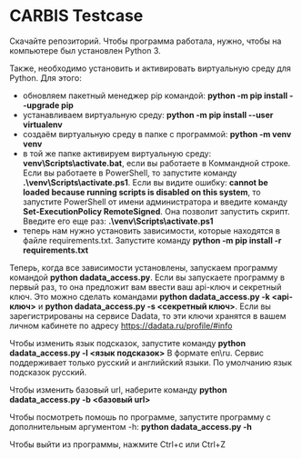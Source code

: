 # CARBIS Testcase
Скачайте репозиторий. 
Чтобы программа работала, нужно, чтобы на компьютере был установлен Python 3.

Также, необходимо установить и активировать виртуальную среду для Python. Для этого:
 - обновляем пакетный менеджер pip командой: **python -m pip install --upgrade pip**
 - устанавливаем виртуальную среду: **python -m pip install --user virtualenv**
 - создаём виртуальную среду в папке с программой: **python -m venv venv**
 - в той же папке активируем виртуальную среду: **venv\Scripts\activate.bat**, если вы работаете в Коммандной строке.
Если вы работаете в PowerShell, то запустите команду **.\venv\Scripts\activate.ps1**. Если вы видите ошибку:
**cannot be loaded because running scripts is disabled on this system**, то запустите PowerShell от имени администратора
и введите команду **Set-ExecutionPolicy RemoteSigned**. Она позволит запустить скрипт. Введите его еще раз: **.\venv\Scripts\activate.ps1**
 - теперь нам нужно установить зависимости, которые находятся в файле requirements.txt. 
Запустите команду **python -m pip install -r requirements.txt**

Теперь, когда все зависимости установлены, запускаем программу командой **python dadata_access.py**.
Если вы запускаете программу в первый раз, то она предложит вам ввести ваш api-ключ и секретный ключ.
Это можно сделать командами **python dadata_access.py -k <api-ключ>** и **python dadata_access.py -s <секретный ключ>**.
Если вы зарегистрированы на сервисе Dadata, то эти ключи хранятся в вашем личном кабинете по адресу https://dadata.ru/profile/#info

Чтобы изменить язык подсказок, запустите команду **python dadata_access.py -l <язык подсказок>** В формате en\ru. Сервис поддерживает только русский и английский языки.
По умолчанию язык подсказок русский.

Чтобы изменить базовый url, наберите команду **python dadata_access.py -b <базовый url>**

Чтобы посмотреть помошь по программе, запустите программу с дополнительным аргументом -h: **python dadata_access.py -h**

Чтобы выйти из программы, нажмите Ctrl+c или Ctrl+Z
